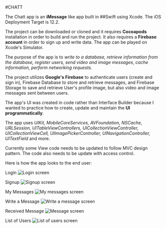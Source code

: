 #CHATT

The Chatt app is an **iMessage** like app built in ##Swift using Xcode. The iOS Deployment Target is 12.2.

The project can be downloaded or cloned and it requires **Cocoapods** installation in order to build and run the project. It also requires a **Firebase account** in order to sign up and write data. The app can be played on Xcode's Simulator.

The purpose of the app is to *write to a database, retrieve information from the database, register users, send video and image messages, cache information, perform networking requests.*

The project utilizes **Google's Firebase** to authenticate users (create and sign in), Firebase Database to store and retrieve messages, and Firebase Storage to save and retrieve User's profile image, but also video and image messages sent between users.

The app's UI was created in code rather than Interface Builder because I wanted to practice how to create, update and maintain the **UI programmatically**.  

The app uses *UIKit, MobileCoreServices, AVFoundation, NSCache, URLSession, UITableViewControllers, UICollectionViewController, UICollectionViewCell, UIImagePickerController, UINavigationController, UITextField* and more.

Currently some View code needs to be updated to follow MVC design pattern. 
The code also needs to be update with access control. 


Here is how the app looks to the end user:

Login
![Login screen](/README_images/Chatt_login.png)

Signup
![Signup screen](/README_images/Chatt_signup.png)

My Messages
![My messages screen](/README_images/Chatt_my_messages_list.png)

Write a Message
![Write a message screen](/README_images/Chatt_write_message.png)

Received Message
![Message screen](/README_images/Chatt_message1.png)

List of Users
![List of users screen](/README_images/Chatt_list_of_users.png)
